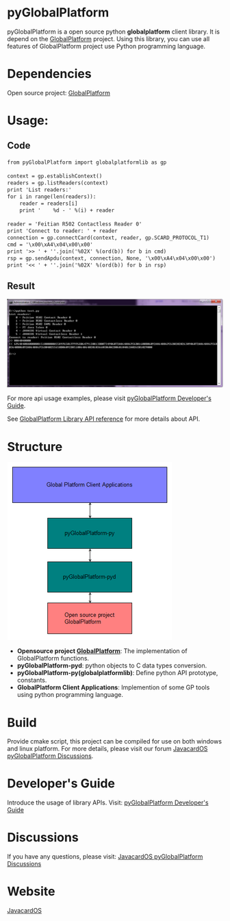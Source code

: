 # pyGlobalPlatform
pyGlobalPlatform is a open source python **globalplatform** client library. It is depend on the [GlobalPlatform](http://sourceforge.net/projects/globalplatform/) project. Using this library, you can use all features of GlobalPlatform project use Python programming language.

# Dependencies
Open source project: [GlobalPlatform](http://sourceforge.net/projects/globalplatform/)

# Usage:
## Code

    from pyGlobalPlatform import globalplatformlib as gp

    context = gp.establishContext()
    readers = gp.listReaders(context)
    print 'List readers:'
    for i in range(len(readers)):
        reader = readers[i]
        print '    %d - ' %(i) + reader

    reader = 'Feitian R502 Contactless Reader 0'
    print 'Connect to reader: ' + reader
    connection = gp.connectCard(context, reader, gp.SCARD_PROTOCOL_T1)
    cmd = '\x00\xA4\x04\x00\x00'
    print '>> ' + ''.join('%02X' %(ord(b)) for b in cmd)
    rsp = gp.sendApdu(context, connection, None, '\x00\xA4\x04\x00\x00')
    print '<< ' + ''.join('%02X' %(ord(b)) for b in rsp)

## Result
![Usage](pyGlobalPlatform-usage.png)

For more api usage examples, please visit [pyGlobalPlatform Developer's Guide](http://javacardos.com/javacardforum/viewforum.php?f=41?ws=github&prj=pyGP).

See [GlobalPlatform Library API reference](http://globalplatform.sourceforge.net/apidocs/index.html) for more details about API.

# Structure
![Structure](pyGlobalPlatform.png)

- **Opensource project [GlobalPlatform](http://sourceforge.net/projects/globalplatform/)**: The implementation of GlobalPlatform functions.
- **pyGlobalPlatform-pyd**: python objects to C data types conversion.
- **pyGlobalPlatform-py(globalplatformlib)**: Define python API prototype, constants.
- **GlobalPlatform Client Applications**: Implemention of some GP tools using python programming language.


# Build

Provide cmake script, this project can be compiled for use on both windows and linux platform. For more details, please visit our forum [JavacardOS pyGlobalPlatform Discussions](http://javacardos.com/javacardforum/viewforum.php?f=41?ws=github&prj=pyGP).

# Developer's Guide
Introduce the usage of library APIs. Visit: [pyGlobalPlatform Developer's Guide](http://javacardos.com/javacardforum/viewforum.php?f=41?ws=github&prj=pyGP)
# Discussions
If you have any questions, please visit: [JavacardOS pyGlobalPlatform Discussions](http://javacardos.com/javacardforum/viewforum.php?f=41?ws=github&prj=pyGP)

# Website
[JavacardOS](http://www.javacardos.com?ws=github&prj=pyGP)
